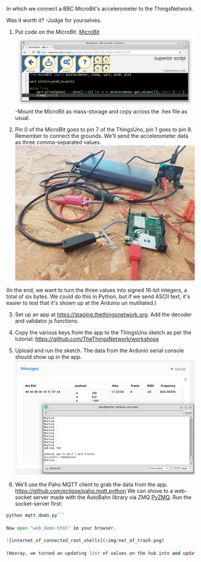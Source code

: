In which we connect a BBC MicroBit's accelerometer to the ThingsNetwork.

Was it worth it? -Judge for yourselves.

1. Put code on the MicroBit. [MicroBit](http://microbit.org/)
![microbitcode](/img/microbit_py.png)
-Mount the MicroBit as mass-storage and copy across the .hex file as usual.

2. Pin 0 of the MicroBit goes to pin 7 of the ThingsUno, pin 1 goes to pin 8. Remember to connect the grounds. We'll send the accelerometer data as three comma-separated values.
![spaghetti](/img/thingsmicrobit.jpg)

(In the end, we want to turn the three values into signed 16-bit integers, a total of six bytes. We could do this in Python, but if we send ASCII text, it's easier to test that it's shown up at the Arduino un mutiliated.)

3. Set up an app at https://staging.thethingsnetwork.org. Add the decoder and validator js functions.

4. Copy the various keys from the app to the ThingsUno sketch as per the tutorial: https://github.com/TheThingsNetwork/workshops

5. Upload and run the sketch. The data from the Ardunio serial console should show up in the app.
![itsalive](/img/thing_accel.png)

6. We'll use the Paho MQTT client to grab the data from the app. https://github.com/eclipse/paho.mqtt.python We can shove to a web-socket server made with the AutoBahn library via ZMQ [PyZMQ](https://pyzmq.readthedocs.io/en/latest/). Run the socket-server first:

````python socket_server.py 
python mqtt_demo.py```

Now open "web_demo.html" in your browser.

![internet_of_connected_root_shells](/img/net_of_trash.png)

(Hooray, we turned an updating list of values on the hub into and updating list of values on our cheap web-page. The things network could provide the MicroBit with a low-cost, low power way of getting to the internet, though. Also, the MicroBit provides a simple way for school-age children to engage with the network.)
   




